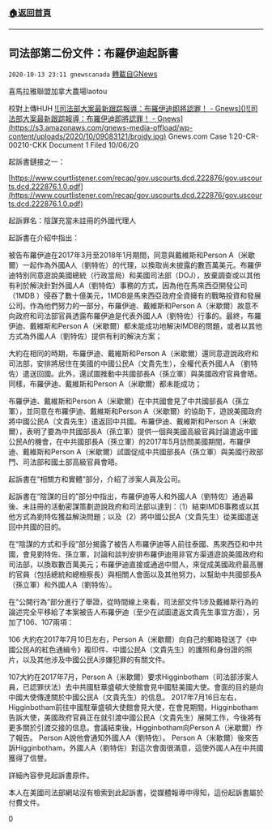 ###  [:house:返回首頁](https://github.com/ourhimalayas/txt)
---

## 司法部第二份文件：布羅伊迪起訴書
`2020-10-13 23:11 gnewscanada` [轉載自GNews](https://gnews.org/zh-hant/422835/)

喜馬拉雅聯盟加拿大農場laotou

校對上傳HUH
[!\[司法部大案最新跟踪報導：布羅伊迪即將認罪！ - Gnews\]()!\[司法部大案最新跟踪報導：布羅伊迪即將認罪！ - Gnews\](https://s3.amazonaws.com/gnews-media-offload/wp-content/uploads/2020/10/09083121/broidy.jpg)](https://www.google.ca/url?sa=i&amp;url=https%3A%2F%2Fgnews.org%2Fzh-hans%2F413095%2F&amp;psig=AOvVaw3Io5-n24YY67MgKTt1dQJs&amp;ust=1602730807981000&amp;source=images&amp;cd=vfe&amp;ved=0CAIQjRxqFwoTCOi9_9qLs-wCFQAAAAAdAAAAABAn) Gnews.com
Case 1:20-CR-00210-CKK Document 1 Filed 10/06/20

起訴書鏈接之一：

[https://www.courtlistener.com/recap/gov.uscourts.dcd.222876/gov.uscourts.dcd.222876.1.0.pdf](https://www.courtlistener.com/recap/gov.uscourts.dcd.222876/gov.uscourts.dcd.222876.1.0.pdf)

起訴罪名：陰謀充當未註冊的外國代理人

起訴書在介紹中指出：

被告布羅伊迪在2017年3月至2018年1月期間，同意與戴維斯和Person A（米歇爾）一起作為外國A人（劉特佐）的代理，以換取尚未披露的數百萬美元。布羅伊迪特別同意遊說美國總統（行政當局）和美國司法部（DOJ），放棄調查或以其他有利於解決針對外國人A（劉特佐）事務的方式，因為他在馬來西亞開發公司（1MDB ）侵吞了數十億美元，1MDB是馬來西亞政府全資擁有的戰略投資和發展公司。作為他們努力的一部分，布羅伊迪、戴維斯和Person A（米歇爾）故意不向政府和司法部官員透露布羅伊迪是代表外國人A（劉特佐）行事的。最終，布羅伊迪、戴維斯和Person A（米歇爾）都未能成功地解決IMDB的問題，或者以其他方式為外國人A（劉特佐）提供有利的解決方案；

大約在相同的時期，布羅伊迪、戴維斯和Person A（米歇爾）還同意遊說政府和司法部，安排將居住在美國的中國公民A（文貴先生），全權代表外國人A （劉特佐）遣送回國。此外，還試圖推動中共國部長A（孫立軍）與美國政府官員會晤。同樣，布羅伊迪、戴維斯和Person A（米歇爾）都未能成功；

布羅伊迪、戴維斯和Person A（米歇爾）在中共國會見了中共國部長A（孫立軍），並同意在布羅伊迪、戴維斯和Person A（米歇爾）的協助下，遊說美國政府將中國公民A（文貴先生）遣返回中共國。布羅伊迪、戴維斯和Person A（米歇爾），表明了要為中共國部長A（孫立軍）提供一個與美國高級官員討論遣返中國公民A的機會，在中共國部長A（孫立軍）的2017年5月訪問美國期間，布羅伊迪、戴維斯和Person A（米歇爾）試圖促成中共國部長A（孫立軍）與美國行政部門、司法部和國土部高級官員會晤。

起訴書在“相關方和實體”部分，介紹了涉案人員及公司。

起訴書在“陰謀的目的”部分中指出，布羅伊迪等人和外國人A（劉特佐）通過幕後、未註冊的活動密謀策劃遊說政府和司法部以達到：（1）結束IMDB事務或以其他方式為劉特佐獲益解決問題；以及（2）將中國公民A（文貴先生）從美國遣送回中共國的目的。

在“陰謀的方式和手段”部分揭露了被告人布羅伊迪等人前往泰國、馬來西亞和中共國，會見劉特佐、孫立軍，討論和談判安排布羅伊迪用非官方渠道遊說美國政府和司法部，以換取數百萬美元；布羅伊迪直接或通過中間人，來促成美國政府最高層的官員（包括總統和總檢察長）與相關人會面以及其他努力，以幫助中共國部長A（孫立軍）和外國人A（劉特佐）。

在“公開行為”部分進行了舉證，從時間線上來看，司法部文件1涉及戴維斯行為的論述完全平移給了本案被告人布羅伊迪（至少在試圖遣返文貴先生事宜方面），另加了106、107兩項：

106 大約在2017年7月10日左右，Person A（米歇爾）向自己的郵箱發送了《中國公民A的紅色通緝令》複印件、中國公民A（文貴先生）的護照和身份證的照片，以及其他涉及中國公民A涉嫌犯罪的有關文件。

107大約在2017年7月，Person A（米歇爾）要求Higginbotham（司法部涉案人員，已認罪伏法）去中共國駐華盛頓大使館會見中國駐美國大使。會面的目的是向中國大使傳達關於中國公民A（文貴先生）的信息。 2017年7月16日左右，Higginbotham前往中國駐華盛頓大使館會見大使，在會見期間，Higginbotham告訴大使，美國政府官員正在就引渡中國公民A（文貴先生）展開工作，今後將有更多關於引渡交接的信息。會議結束後，Higginbotham向Person A（米歇爾）作了報告。 Person A說他會通知外國人A（劉特佐）。 Person A（米歇爾）後來告訴Higginbotham，外國人A（劉特佐）對這次會面很滿意，這使外國人A在中共國獲得了信譽。

詳細內容參見起訴書原件。

本人在美國司法部網站沒有檢索到此起訴書，從媒體報導中得知，這份起訴書屬於付費文件。

0
